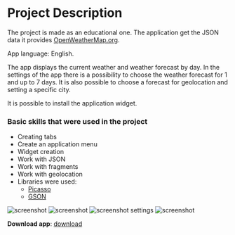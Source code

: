 # Project Description
The project is made as an educational one. The application get the JSON data it provides  [OpenWeatherMap.org]( http://openweathermap.org).

App language: English.

The app displays the current weather and weather forecast by day. In the settings of the app there is a possibility to choose the weather forecast for 1 and up to 7 days. It is also possible to choose a forecast for geolocation and setting a specific city.

It is possible to install the application widget.

### Basic skills that were used in the project
+ Creating tabs
+ Create an application menu
+ Widget creation
+ Work with JSON
+ Work with fragments
+ Work with geolocation
+ Libraries were used:
  + [Picasso]( https://github.com/square/picasso)
  + [GSON]( https://github.com/google/gson)

![screenshot](https://cloud.githubusercontent.com/assets/19373990/25392804/580b091c-29e2-11e7-85c0-d168f0af339f.png)
![screenshot](https://cloud.githubusercontent.com/assets/19373990/25392806/590e713c-29e2-11e7-9e0e-6aee2ee46373.png)
![screenshot settings](https://cloud.githubusercontent.com/assets/19373990/25389456/5c3b6ab2-29d9-11e7-9617-6b831d5d2329.png)
![screenshot](https://cloud.githubusercontent.com/assets/19373990/25392805/5813c4f8-29e2-11e7-9554-4ee8485c3a53.png)

**Download app**: [download](https://drive.google.com/file/d/0B_FuLrEepxSsSUEySWk1RmtpaUk/view?usp=sharing)
